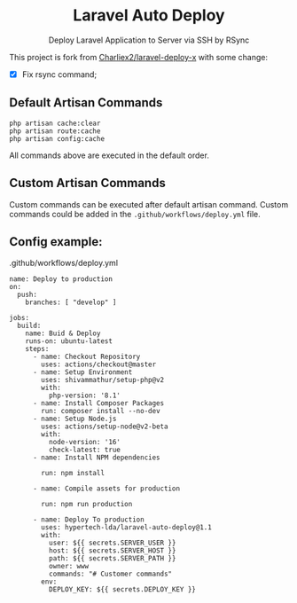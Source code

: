 <div align="center">

# Laravel Auto Deploy

Deploy Laravel Application to Server via SSH by RSync

</div>

This project is fork from  [Charliex2/laravel-deploy-x](https://github.com/charliex2/laravel-deploy-x) with some change:

- [x] Fix rsync command;


## Default Artisan Commands
```
php artisan cache:clear 
php artisan route:cache
php artisan config:cache
```
All commands above are executed in the default order.

## Custom Artisan Commands
 Custom commands can be executed after default artisan command. Custom commands could be added in the `.github/workflows/deploy.yml` file.


## Config example:

.github/workflows/deploy.yml

```
name: Deploy to production
on:
  push:
    branches: [ "develop" ]

jobs:
  build:
    name: Buid & Deploy
    runs-on: ubuntu-latest
    steps:
      - name: Checkout Repository
        uses: actions/checkout@master
      - name: Setup Environment
        uses: shivammathur/setup-php@v2
        with:
          php-version: '8.1'
      - name: Install Composer Packages
        run: composer install --no-dev
      - name: Setup Node.js
        uses: actions/setup-node@v2-beta
        with:
          node-version: '16'
          check-latest: true
      - name: Install NPM dependencies

        run: npm install

      - name: Compile assets for production

        run: npm run production

      - name: Deploy To production
        uses: hypertech-lda/laravel-auto-deploy@1.1
        with:
          user: ${{ secrets.SERVER_USER }}
          host: ${{ secrets.SERVER_HOST }}
          path: ${{ secrets.SERVER_PATH }}
          owner: www
          commands: "# Customer commands"
        env:
          DEPLOY_KEY: ${{ secrets.DEPLOY_KEY }}



```
